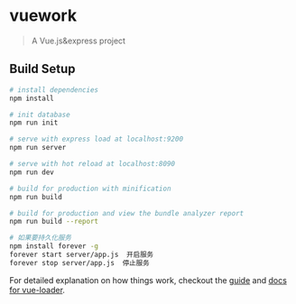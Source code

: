# vuework
> A Vue.js&express project

## Build Setup

``` bash
# install dependencies
npm install

# init database
npm run init

# serve with express load at localhost:9200
npm run server

# serve with hot reload at localhost:8090
npm run dev

# build for production with minification
npm run build

# build for production and view the bundle analyzer report
npm run build --report

# 如果要持久化服务
npm install forever -g
forever start server/app.js  开启服务
forever stop server/app.js  停止服务
```

For detailed explanation on how things work, checkout the [guide](http://vuejs-templates.github.io/webpack/) and [docs for vue-loader](http://vuejs.github.io/vue-loader).
